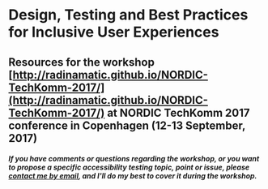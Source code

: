 # Design, Testing and Best Practices for Inclusive User Experiences

## Resources for the workshop  [http://radinamatic.github.io/NORDIC-TechKomm-2017/](http://radinamatic.github.io/NORDIC-TechKomm-2017/) at **NORDIC TechKomm 2017** conference in Copenhagen (12-13 September, 2017)

##### If you have comments or questions regarding the workshop, or you want to propose a specific accessibility testing topic, point or issue, please [contact me by email](radina.matic@gmail.com), and I'll do my best to cover it during the workshop.












